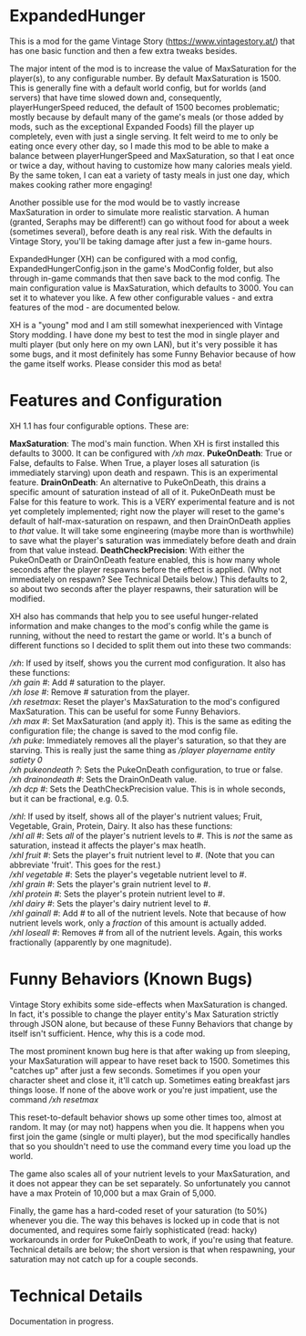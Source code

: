 # ExpandedHunger
This is a mod for the game Vintage Story (https://www.vintagestory.at/) that has one basic function and then a few extra tweaks besides.

The major intent of the mod is to increase the value of MaxSaturation for the player(s), to any configurable number. By default MaxSaturation is 1500. This is generally fine with a default world config, but for worlds (and servers) that have time slowed down and, consequently, playerHungerSpeed reduced, the default of 1500 becomes problematic; mostly because by default many of the game's meals (or those added by mods, such as the exceptional Expanded Foods) fill the player up completely, even with just a single serving. It felt weird to me to only be eating once every other day, so I made this mod to be able to make a balance between playerHungerSpeed and MaxSaturation, so that I eat once or twice a day, without having to customize how many calories meals yield. By the same token, I can eat a variety of tasty meals in just one day, which makes cooking rather more engaging!

Another possible use for the mod would be to vastly increase MaxSaturation in order to simulate more realistic starvation. A human (granted, Seraphs may be different!) can go without food for about a week (sometimes several), before death is any real risk. With the defaults in Vintage Story, you'll be taking damage after just a few in-game hours.

ExpandedHunger (XH) can be configured with a mod config, ExpandedHungerConfig.json in the game's ModConfig folder, but also through in-game commands that then save back to the mod config. The main configuration value is MaxSaturation, which defaults to 3000. You can set it to whatever you like. A few other configurable values - and extra features of the mod - are documented below.

XH is a "young" mod and I am still somewhat inexperienced with Vintage Story modding. I have done my best to test the mod in single player and multi player (but only here on my own LAN), but it's very possible it has some bugs, and it most definitely has some Funny Behavior because of how the game itself works. Please consider this mod as beta!

# Features and Configuration
XH 1.1 has four configurable options. These are:

**MaxSaturation**: The mod's main function. When XH is first installed this defaults to 3000. It can be configured with */xh max*.
**PukeOnDeath**: True or False, defaults to False. When True, a player loses all saturation (is immediately starving) upon death and respawn. This is an experimental feature.
**DrainOnDeath**: An alternative to PukeOnDeath, this drains a specific amount of saturation instead of all of it. PukeOnDeath must be False for this feature to work. This is a VERY experimental feature and is not yet completely implemented; right now the player will reset to the game's default of half-max-saturation on respawn, and then DrainOnDeath applies to *that* value. It will take some engineering (maybe more than is worthwhile) to save what the player's saturation was immediately before death and drain from that value instead.
**DeathCheckPrecision**: With either the PukeOnDeath or DrainOnDeath feature enabled, this is how many whole seconds after the player respawns before the effect is applied. (Why not immediately on respawn? See Technical Details below.) This defaults to 2, so about two seconds after the player respawns, their saturation will be modified.

XH also has commands that help you to see useful hunger-related information and make changes to the mod's config while the game is running, without the need to restart the game or world. It's a bunch of different functions so I decided to split them out into these two commands:

*/xh*: If used by itself, shows you the current mod configuration. It also has these functions:<br>
*/xh gain #*: Add # saturation to the player.<br>
*/xh lose #*: Remove # saturation from the player.<br>
*/xh resetmax*: Reset the player's MaxSaturation to the mod's configured MaxSaturation. This can be useful for some Funny Behaviors.<br>
*/xh max #*: Set MaxSaturation (and apply it). This is the same as editing the configuration file; the change is saved to the mod config file.<br>
*/xh puke*: Immediately removes all the player's saturation, so that they are starving. This is really just the same thing as */player playername entity satiety 0*<br>
*/xh pukeondeath ?*: Sets the PukeOnDeath configuration, to true or false.<br>
*/xh drainondeath #*: Sets the DrainOnDeath value.<br>
*/xh dcp #*: Sets the DeathCheckPrecision value. This is in whole seconds, but it can be fractional, e.g. 0.5.<br>

*/xhl*: If used by itself, shows all of the player's nutrient values; Fruit, Vegetable, Grain, Protein, Dairy. It also has these functions:<br>
*/xhl all #*: Sets *all* of the player's nutrient levels to #. This is *not* the same as saturation, instead it affects the player's max heatlh.<br>
*/xhl fruit #*: Sets the player's fruit nutrient level to #. (Note that you can abbreviate 'fruit'. This goes for the rest.)<br>
*/xhl vegetable #*: Sets the player's vegetable nutrient level to #.<br>
*/xhl grain #*: Sets the player's grain nutrient level to #.<br>
*/xhl protein #*: Sets the player's protein nutrient level to #.<br>
*/xhl dairy #*: Sets the player's dairy nutrient level to #.<br>
*/xhl gainall #*: Add # to all of the nutrient levels. Note that because of how nutrient levels work, only a *fraction* of this amount is actually added.<br>
*/xhl loseall #*: Removes # from all of the nutrient levels. Again, this works fractionally (apparently by one magnitude).

# Funny Behaviors (Known Bugs)

Vintage Story exhibits some side-effects when MaxSaturation is changed. In fact, it's possible to change the player entity's Max Saturation strictly through JSON alone, but because of these Funny Behaviors that change by itself isn't sufficient. Hence, why this is a code mod.

The most prominent known bug here is that after waking up from sleeping, your MaxSaturation will appear to have reset back to 1500. Sometimes this "catches up" after just a few seconds. Sometimes if you open your character sheet and close it, it'll catch up. Sometimes eating breakfast jars things loose. If none of the above work or you're just impatient, use the command */xh resetmax*

This reset-to-default behavior shows up some other times too, almost at random. It may (or may not) happens when you die. It happens when you first join the game (single or multi player), but the mod specifically handles that so you shouldn't need to use the command every time you load up the world.

The game also scales all of your nutrient levels to your MaxSaturation, and it does not appear they can be set separately. So unfortunately you cannot have a max Protein of 10,000 but a max Grain of 5,000.

Finally, the game has a hard-coded reset of your saturation (to 50%) whenever you die. The way this behaves is locked up in code that is not documented, and requires some fairly sophisticated (read: hacky) workarounds in order for PukeOnDeath to work, if you're using that feature. Technical details are below; the short version is that when respawning, your saturation may not catch up for a couple seconds.

# Technical Details
Documentation in progress.
